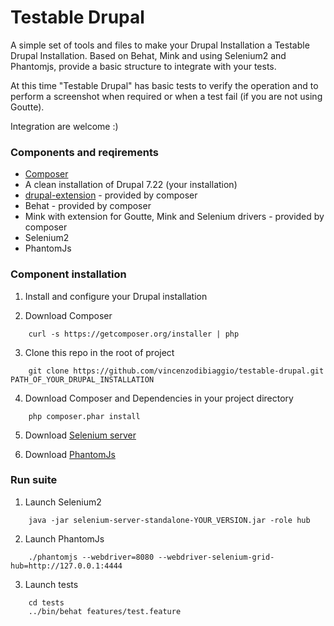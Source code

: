 Testable Drupal
===========

A simple set of tools and files to make your Drupal Installation a Testable Drupal Installation.
Based on Behat, Mink and using Selenium2 and Phantomjs, provide a basic structure to integrate with your tests.

At this time "Testable Drupal" has basic tests to verify the operation and to perform a screenshot when required or when a test fail (if you are not using Goutte).

Integration are welcome :)

### Components and reqirements
* [Composer](https://getcomposer.org)
* A clean installation of Drupal 7.22 (your installation)
* [drupal-extension](https://github.com/jhedstrom/drupalextension) - provided by composer
* Behat - provided by composer
* Mink with extension for Goutte, Mink and Selenium drivers - provided by composer
* Selenium2
* PhantomJs

### Component installation
1. Install and configure your Drupal installation

2. Download Composer
```
    curl -s https://getcomposer.org/installer | php
```    

3. Clone this repo in the root of project
```
    git clone https://github.com/vincenzodibiaggio/testable-drupal.git PATH_OF_YOUR_DRUPAL_INSTALLATION
```   

4. Download Composer and Dependencies in your project directory
```
    php composer.phar install
```
5. Download [Selenium server](http://docs.seleniumhq.org/download/) 

6. Download [PhantomJs](http://phantomjs.org/download.html)  

### Run suite

1. Launch Selenium2
```
    java -jar selenium-server-standalone-YOUR_VERSION.jar -role hub
```

2. Launch PhantomJs
```
    ./phantomjs --webdriver=8080 --webdriver-selenium-grid-hub=http://127.0.0.1:4444
```

3. Launch tests
```
    cd tests
    ../bin/behat features/test.feature 
```


